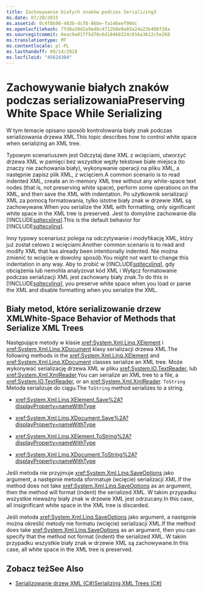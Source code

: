 ```yaml
---
title: Zachowywanie białych znaków podczas Serializing3
ms.date: 07/20/2015
ms.assetid: 0c4f8b98-483b-4cf8-86be-fa146eef90dc
ms.openlocfilehash: 7fd0a38d2a9ed8c4712b8e9a03a24a23b408f38a
ms.sourcegitcommit: 6eac9a01ff5d70c6d18460324c016a3612c5e268
ms.translationtype: MT
ms.contentlocale: pl-PL
ms.lasthandoff: 09/14/2018
ms.locfileid: "45624304"
---
```

# <a name="preserving-white-space-while-serializing"></a><span data-ttu-id="8ba5d-102">Zachowywanie białych znaków podczas serializowania</span><span class="sxs-lookup"><span data-stu-id="8ba5d-102">Preserving White Space While Serializing</span></span>
<span data-ttu-id="8ba5d-103">W tym temacie opisano sposób kontrolowania biały znak podczas serializowania drzewa XML.</span><span class="sxs-lookup"><span data-stu-id="8ba5d-103">This topic describes how to control white space when serializing an XML tree.</span></span>  
  
 <span data-ttu-id="8ba5d-104">Typowym scenariuszem jest Odczytaj dane XML z wcięciami, utworzyć drzewa XML w pamięci bez wszystkie węzły tekstowe białe miejsca (to znaczy nie zachowania biały), wykonywanie operacji na pliku XML, a następnie zapisz plik XML, z wcięciem.</span><span class="sxs-lookup"><span data-stu-id="8ba5d-104">A common scenario is to read indented XML, create an in-memory XML tree without any white-space text nodes (that is, not preserving white space), perform some operations on the XML, and then save the XML with indentation.</span></span> <span data-ttu-id="8ba5d-105">Po użytkownik serializacji XML za pomocą formatowania, tylko istotne biały znak w drzewie XML są zachowywane.</span><span class="sxs-lookup"><span data-stu-id="8ba5d-105">When you serialize the XML with formatting, only significant white space in the XML tree is preserved.</span></span> <span data-ttu-id="8ba5d-106">Jest to domyślne zachowanie dla [!INCLUDE[sqltecxlinq](~/includes/sqltecxlinq-md.md)].</span><span class="sxs-lookup"><span data-stu-id="8ba5d-106">This is the default behavior for [!INCLUDE[sqltecxlinq](~/includes/sqltecxlinq-md.md)].</span></span>  
  
 <span data-ttu-id="8ba5d-107">Inny typowy scenariusz polega na odczytywanie i modyfikację XML, który już został celowo z wcięciami.</span><span class="sxs-lookup"><span data-stu-id="8ba5d-107">Another common scenario is to read and modify XML that has already been intentionally indented.</span></span> <span data-ttu-id="8ba5d-108">Nie można zmienić to wcięcie w dowolny sposób.</span><span class="sxs-lookup"><span data-stu-id="8ba5d-108">You might not want to change this indentation in any way.</span></span> <span data-ttu-id="8ba5d-109">Aby to zrobić w [!INCLUDE[sqltecxlinq](~/includes/sqltecxlinq-md.md)], gdy obciążenia lub nemohla analyzovat kód XML i Wyłącz formatowanie podczas serializacji XML jest zachowany biały znak.</span><span class="sxs-lookup"><span data-stu-id="8ba5d-109">To do this in [!INCLUDE[sqltecxlinq](~/includes/sqltecxlinq-md.md)], you preserve white space when you load or parse the XML and disable formatting when you serialize the XML.</span></span>  
  
## <a name="white-space-behavior-of-methods-that-serialize-xml-trees"></a><span data-ttu-id="8ba5d-110">Biały metod, które serializowanie drzew XML</span><span class="sxs-lookup"><span data-stu-id="8ba5d-110">White-Space Behavior of Methods that Serialize XML Trees</span></span>  
 <span data-ttu-id="8ba5d-111">Następujące metody w klasie <xref:System.Xml.Linq.XElement> i <xref:System.Xml.Linq.XDocument> klasy serializacji drzewa XML.</span><span class="sxs-lookup"><span data-stu-id="8ba5d-111">The following methods in the <xref:System.Xml.Linq.XElement> and <xref:System.Xml.Linq.XDocument> classes serialize an XML tree.</span></span> <span data-ttu-id="8ba5d-112">Może wykonywać serializację drzewa XML w pliku <xref:System.IO.TextReader>, lub <xref:System.Xml.XmlReader>.</span><span class="sxs-lookup"><span data-stu-id="8ba5d-112">You can serialize an XML tree to a file, a <xref:System.IO.TextReader>, or an <xref:System.Xml.XmlReader>.</span></span> <span data-ttu-id="8ba5d-113">`ToString` Metoda serializuje do ciągu.</span><span class="sxs-lookup"><span data-stu-id="8ba5d-113">The `ToString` method serializes to a string.</span></span>  
  
-   <xref:System.Xml.Linq.XElement.Save%2A?displayProperty=nameWithType>  
  
-   <xref:System.Xml.Linq.XDocument.Save%2A?displayProperty=nameWithType>  
  
-   <xref:System.Xml.Linq.XElement.ToString%2A?displayProperty=nameWithType>  
  
-   <xref:System.Xml.Linq.XDocument.ToString%2A?displayProperty=nameWithType>  
  
 <span data-ttu-id="8ba5d-114">Jeśli metoda nie przyjmuje <xref:System.Xml.Linq.SaveOptions> jako argument, a następnie metoda sformatuje (wcięcie) serializacji XML.</span><span class="sxs-lookup"><span data-stu-id="8ba5d-114">If the method does not take <xref:System.Xml.Linq.SaveOptions> as an argument, then the method will format (indent) the serialized XML.</span></span> <span data-ttu-id="8ba5d-115">W takim przypadku wszystkie nieważny biały znak w drzewie XML jest odrzucany.</span><span class="sxs-lookup"><span data-stu-id="8ba5d-115">In this case, all insignificant white space in the XML tree is discarded.</span></span>  
  
 <span data-ttu-id="8ba5d-116">Jeśli metoda <xref:System.Xml.Linq.SaveOptions> jako argument, a następnie można określić metody nie formatu (wcięcie) serializacji XML.</span><span class="sxs-lookup"><span data-stu-id="8ba5d-116">If the method does take <xref:System.Xml.Linq.SaveOptions> as an argument, then you can specify that the method not format (indent) the serialized XML.</span></span> <span data-ttu-id="8ba5d-117">W takim przypadku wszystkie biały znak w drzewie XML są zachowywane.</span><span class="sxs-lookup"><span data-stu-id="8ba5d-117">In this case, all white space in the XML tree is preserved.</span></span>  
  
## <a name="see-also"></a><span data-ttu-id="8ba5d-118">Zobacz też</span><span class="sxs-lookup"><span data-stu-id="8ba5d-118">See Also</span></span>

- [<span data-ttu-id="8ba5d-119">Serializowanie drzew XML (C#)</span><span class="sxs-lookup"><span data-stu-id="8ba5d-119">Serializing XML Trees (C#)</span></span>](../../../../csharp/programming-guide/concepts/linq/serializing-xml-trees.md)
